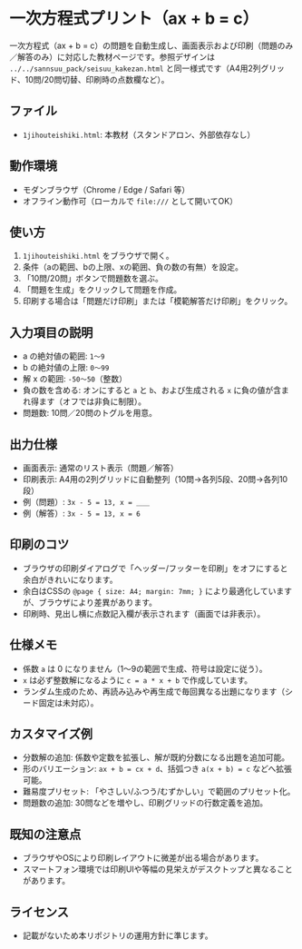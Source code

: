 # 一次方程式プリント（ax + b = c）

一次方程式（ax + b = c）の問題を自動生成し、画面表示および印刷（問題のみ／解答のみ）に対応した教材ページです。参照デザインは `../../sannsuu_pack/seisuu_kakezan.html` と同一様式です（A4用2列グリッド、10問/20問切替、印刷時の点数欄など）。

## ファイル
- `1jihouteishiki.html`: 本教材（スタンドアロン、外部依存なし）

## 動作環境
- モダンブラウザ（Chrome / Edge / Safari 等）
- オフライン動作可（ローカルで `file:///` として開いてOK）

## 使い方
1. `1jihouteishiki.html` をブラウザで開く。
2. 条件（aの範囲、bの上限、xの範囲、負の数の有無）を設定。
3. 「10問/20問」ボタンで問題数を選ぶ。
4. 「問題を生成」をクリックして問題を作成。
5. 印刷する場合は「問題だけ印刷」または「模範解答だけ印刷」をクリック。

## 入力項目の説明
- a の絶対値の範囲: `1〜9`
- b の絶対値の上限: `0〜99`
- 解 x の範囲: `-50〜50`（整数）
- 負の数を含める: オンにすると `a` と `b`、および生成される `x` に負の値が含まれ得ます（オフでは非負に制限）。
- 問題数: 10問／20問のトグルを用意。

## 出力仕様
- 画面表示: 通常のリスト表示（問題／解答）
- 印刷表示: A4用の2列グリッドに自動整列（10問→各列5段、20問→各列10段）
- 例（問題）: `3x - 5 = 13, x = ＿＿`
- 例（解答）: `3x - 5 = 13, x = 6`

## 印刷のコツ
- ブラウザの印刷ダイアログで「ヘッダー/フッターを印刷」をオフにすると余白がきれいになります。
- 余白はCSSの `@page { size: A4; margin: 7mm; }` により最適化していますが、ブラウザにより差異があります。
- 印刷時、見出し横に点数記入欄が表示されます（画面では非表示）。

## 仕様メモ
- 係数 `a` は 0 になりません（1〜9の範囲で生成、符号は設定に従う）。
- `x` は必ず整数解になるように `c = a * x + b` で作成しています。
- ランダム生成のため、再読み込みや再生成で毎回異なる出題になります（シード固定は未対応）。

## カスタマイズ例
- 分数解の追加: 係数や定数を拡張し、解が既約分数になる出題を追加可能。
- 形のバリエーション: `ax + b = cx + d`、括弧つき `a(x + b) = c` などへ拡張可能。
- 難易度プリセット: 「やさしい/ふつう/むずかしい」で範囲のプリセット化。
- 問題数の追加: 30問などを増やし、印刷グリッドの行数定義を追加。

## 既知の注意点
- ブラウザやOSにより印刷レイアウトに微差が出る場合があります。
- スマートフォン環境では印刷UIや等幅の見栄えがデスクトップと異なることがあります。

## ライセンス
- 記載がないため本リポジトリの運用方針に準じます。
